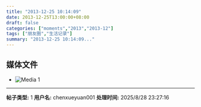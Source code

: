 ```yaml
---
title: "2013-12-25 10:14:09"
date: 2013-12-25T13:00:00+08:00
draft: false
categories: ["moments","2013","2013-12"]
tags: ["朋友圈","生活记录"]
summary: "2013-12-25 10:14:09..."
---
```


## 媒体文件

- ![Media 1](/Moments/photos/2013-12-25/201312251014090.jpg)

---

**帖子类型:** 1
**用户名:** chenxueyuan001
**处理时间:** 2025/8/28 23:27:16